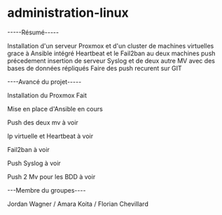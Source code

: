 # administration-linux

-----Résumé-----

Installation d'un serveur Proxmox et d'un cluster de machines virtuelles grace à Ansible
intégré Heartbeat et le Fail2ban au deux machines push précedement 
insertion de serveur Syslog et de deux autre MV avec des bases de données répliqués 
Faire des push recurent sur GIT


----Avancé du projet-----


Installation du Proxmox     Fait 

Mise en place d'Ansible     en cours 

Push des deux mv            à voir

Ip virtuelle et Heartbeat   à voir

Fail2ban                    à voir 

Push Syslog                 à voir

Push 2 Mv pour les BDD      à voir


---Membre du groupes----


Jordan Wagner / Amara Koita / Florian Chevillard
